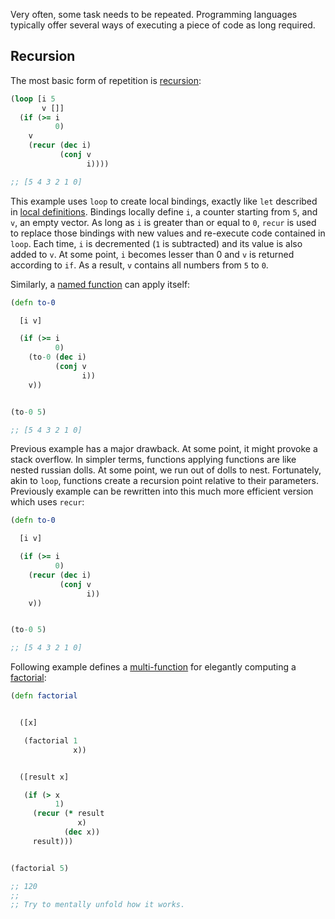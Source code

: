 Very often, some task needs to be repeated. Programming languages typically offer several ways of executing a piece of code as long required.


## Recursion

The most basic form of repetition is [recursion](https://en.wikipedia.org/wiki/Recursion):

```clojure
(loop [i 5
       v []]
  (if (>= i
          0)
    v
    (recur (dec i)
           (conj v
                 i))))

;; [5 4 3 2 1 0]
```

This example uses `loop` to create local bindings, exactly like `let` described in [local definitions](/cvm/definitions). Bindings locally define
`i`, a counter starting from `5`, and `v`, an empty vector. As long as `i` is greater than or equal to `0`, `recur` is used to replace those bindings
with new values and re-execute code contained in `loop`. Each time, `i` is decremented (`1` is subtracted) and its value is also added to `v`. At some point,
`i` becomes lesser than 0 and `v` is returned according to `if`. As a result, `v` contains all numbers from `5` to `0`.

Similarly, a [named function](/cvm/functions) can apply itself:

```clojure
(defn to-0

  [i v]

  (if (>= i
          0)
    (to-0 (dec i)
          (conj v
                i))
    v))


(to-0 5)

;; [5 4 3 2 1 0]
```

Previous example has a major drawback. At some point, it might provoke a stack overflow. In simpler terms, functions applying functions are like nested russian dolls.
At some point, we run out of dolls to nest. Fortunately, akin to `loop`, functions create a recursion point relative to their parameters. Previously example can
be rewritten into this much more efficient version which uses `recur`:

```clojure
(defn to-0

  [i v]

  (if (>= i
          0)
    (recur (dec i)
           (conj v
                 i))
    v))


(to-0 5)

;; [5 4 3 2 1 0]
```

Following example defines a [multi-function](/cvm/functions) for elegantly computing a [factorial](https://en.wikipedia.org/wiki/Factorial):

```clojure
(defn factorial


  ([x]

   (factorial 1
              x))


  ([result x]

   (if (> x
          1)
     (recur (* result
               x)
            (dec x))
     result)))


(factorial 5)

;; 120
;;
;; Try to mentally unfold how it works.
```
